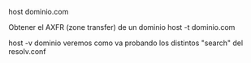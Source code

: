 host dominio.com

Obtener el AXFR (zone transfer) de un dominio
host -t dominio.com


host -v dominio
  veremos como va probando los distintos "search" del resolv.conf
